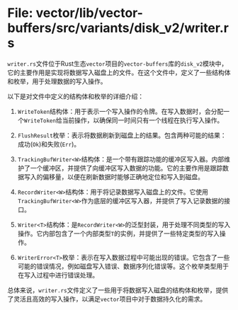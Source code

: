 # File: vector/lib/vector-buffers/src/variants/disk_v2/writer.rs

`writer.rs`文件位于Rust生态`vector`项目的`vector-buffers`库的`disk_v2`模块中，它的主要作用是实现将数据写入磁盘上的文件。在这个文件中，定义了一些结构体和枚举，用于处理数据的写入操作。

以下是对文件中定义的结构体和枚举的详细介绍：

1. `WriteToken`结构体：用于表示一个写入操作的令牌。在写入数据时，会分配一个`WriteToken`给当前操作，以确保同一时间只有一个线程在执行写入操作。

2. `FlushResult`枚举：表示将数据刷新到磁盘上的结果。包含两种可能的结果：成功(`Ok`)和失败(`Err`)。

3. `TrackingBufWriter<W>`结构体：是一个带有跟踪功能的缓冲区写入器。内部维护了一个缓冲区，并提供了向缓冲区写入数据的功能。它的主要作用是跟踪数据写入的偏移量，以便在刷新数据时能够正确地定位和写入到磁盘。

4. `RecordWriter<W>`结构体：用于将记录数据写入磁盘上的文件。它使用`TrackingBufWriter<W>`作为底层的缓冲区写入器，并提供了写入记录数据的接口。

5. `Writer<T>`结构体：是`RecordWriter<W>`的泛型封装，用于处理不同类型的写入操作。它内部包含了一个内部类型`T`的实例，并提供了一些特定类型的写入操作。

6. `WriterError<T>`枚举：表示在写入数据过程中可能出现的错误。它包含了一些可能的错误情况，例如磁盘写入错误、数据序列化错误等。这个枚举类型用于在写入过程中进行错误处理。

总体来说，`writer.rs`文件定义了一些用于将数据写入磁盘的结构体和枚举，提供了灵活且高效的写入操作，以满足`vector`项目中对于数据持久化的需求。

